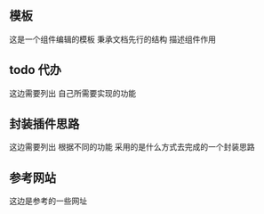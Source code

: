 ## 模板
这是一个组件编辑的模板  秉承文档先行的结构 描述组件作用

## todo 代办
这边需要列出 自己所需要实现的功能 

## 封装插件思路
这边需要列出 根据不同的功能 采用的是什么方式去完成的一个封装思路

## 参考网站
这边是参考的一些网址 






